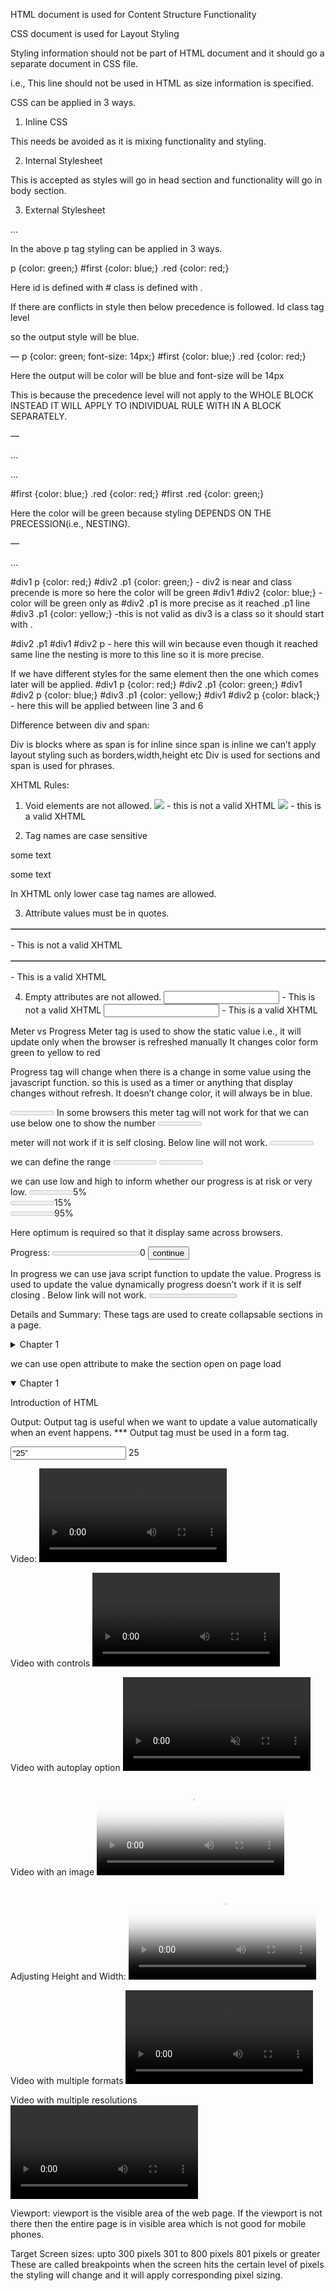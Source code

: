 HTML document is used for 
Content
Structure
Functionality

CSS document is used for 
Layout
Styling

Styling information should not be part of HTML document and it should go a separate document in CSS file.

i.e., <font size=“12”>
This line should not be used in HTML as size information is specified.


CSS can be applied in 3 ways.
1. Inline CSS
<span style=“font-size:12px”>
This needs be avoided as it is mixing functionality and styling.

2. Internal Stylesheet
<head>
  <style type=“text/css”>
    p {color: red;}
  </style>
</head>
This is accepted as styles will go in head section and functionality will go in body section.

3. External Stylesheet
<head>
  <link rel=“stylesheet” href=“path_to_css_file” type=“text/css” />
</head>

<p id=“first” class=“red”>
…
</p>

In the above p tag styling can be applied in 3 ways.

p {color: green;}
#first {color: blue;}
.red {color: red;}

Here id is defined with #
class is defined with .

If there are conflicts in style then below precedence is followed.
Id 
class
tag level

so the output style will be blue.

—
p {color: green; font-size: 14px;}
#first {color: blue;}
.red {color: red;}

Here the output will be 
color will be blue and font-size will be 14px

This is because the precedence level will not apply to the WHOLE BLOCK INSTEAD IT WILL APPLY TO INDIVIDUAL RULE WITH IN A BLOCK SEPARATELY.

—
<div id=“first”>
  <p class=“red”> … </p>
</div>
<p class=“red”>… </p>

#first {color: blue;}
.red {color: red;}
#first .red {color: green;}

Here the color will be green because styling DEPENDS ON THE PRECESSION(i.e., NESTING).

—

<div id=“div1”>
  <div id=“div2”>
    <div class=“div3”>
      <p class=“p1”> … </p>
    </div>
  </div>
</div>

#div1 p {color: red;}
#div2 .p1 {color: green;}   - div2 is near and class precende is more so here the color will be green
#div1 #div2 {color: blue;}  - color will be green only as #div2 .p1 is more precise as it reached .p1 line
#div3 .p1 {color: yellow;} -this is not valid as div3 is a class so it should start with .



#div2 .p1 
#div1 #div2 p - here this will win because even though it reached same line the nesting is  more to this line so it is more precise.



If we have different styles for the same element then the one which comes later will be applied.
#div1 p {color: red;}
#div2 .p1 {color: green;} 
#div1 #div2  p {color: blue;} 
#div3 .p1 {color: yellow;}
#div1 #div2  p {color: black;} - here this will be applied between line 3 and 6



Difference between div and span:

Div is blocks where as span is for inline
since span is inline we can’t apply layout styling such as borders,width,height etc
Div is used for sections and span is used for phrases.


XHTML Rules:
1. Void elements are not allowed.
<img src=“images/myImage.gif”> - this is not a valid XHTML
<img src=“images/myImage.gif” /> - this is a valid XHTML

2. Tag names are case sensitive
<p>some text</p>
<P>some text</P>
In XHTML only lower case tag names are allowed.

3. Attribute values must be in quotes.
<table border=1></table> - This is not a valid XHTML
<table border=“1”></table> - This is a valid XHTML

4. Empty attributes are not allowed.
<input type=“checkbox” selected /> - This is not a valid XHTML
<input type=“checkbox” selected=“true” /> - This is a valid XHTML

Meter vs Progress
Meter tag is used to show the static value i.e., it will update only when the browser is refreshed manually 
It changes color form green to yellow to red

Progress tag will change when there is a change in some value using the javascript function.
so this is used as a timer or anything that display changes without refresh.
It doesn’t change color, it will always be in blue.


<meter value=“0.75”></meter>
In some browsers this meter tag will not work for that we can use below one to show the number
<meter value=“0.75”>75%</meter>

meter will not work if it is self closing. Below line will not work.
<meter value=“0.75” />

we can define the range 
<meter min=“0” max=“20” value=“8”></meter>
<meter min=“0” max=“20” value=“8”>8 out of 20</meter>


we can use low and high to inform whether our progress is at risk or very low.
<meter min=“0” max=“100” low=“10” high=“20” optimum=“1” value=“5”></meter>5% <br />
<meter min=“0” max=“100” low=“10” high=“20” optimum=“1” value=“15”></meter>15% <br />
<meter min=“0” max=“100” low=“10” high=“20” optimum=“1” value=“95”></meter>95% <br />

Here optimum is required so that it display same across browsers.

Progress:
<progress id=“myProgress” value=“0” max=“100”></progress><span id=“progressValue”>0</span> 
<button type=“button” onclick=“increaseProgress();”>continue</button>

In progress we can use java script function to update the value.
Progress is used to update the value dynamically
progress doesn’t work if it is self closing . Below link will not work.
<progress id=“myProgress” value=“0” max=“100” />


Details and Summary:
These tags are used to create collapsable sections in a page.
<details>
  <summary>Chapter 1</summary>
  <p>Introduction of HTML</p>
</details>

we can use open attribute to make the section open on page load
<details open>
  <summary>Chapter 1</summary>
  <p>Introduction of HTML</p>
</details>

Output:
Output tag is useful when we want to update a value automatically when an event happens.
*** Output tag must be used in a form tag.

<form oninput=“rangeValue.value = range.value;”>
  <input type=“range” name=“range” max=“0” max=“50” value=“25” />
  <output name=“rangeValue”>25</output>
</form>

Video:
<video src=“file-path”>alternative text</video>
<audio src=“file-path”>alternative text</audio>

Video with controls
<video controls=“true” src=“myVideo.mp4”></video>

Video with autoplay option
<video autoplay=“true” loop=“true” muted=“true” src=“myVideo.mp4”></video>

Video with an image
<video controls=“true” poster=“placeholder.png” src=“myVideo.mp4”></video>

Adjusting Height and Width:
<video height=“600” width=“800” controls=“true” poster=“placeholder.png” src=“myVideo.mp4”></video>

Video with multiple formats
<video controls=“true”>
  <source src=“myVideo.mp4” type=“video/mp4” />
  <source src=“myVideo.webm” type=“video/webm” />
</video>

Video with multiple resolutions
<video controls=“true”>
  <source src=“myVideoHDFull.mp4” type=“video/mp4” media=“screen and (device-aspect-ratio:1920/1080)”/>
  <source src=“myVideoHD.mp4” type=“video/mp4” media=“screen and (device-aspect-ratio:1280/720)”/>
  <source src=“myVideoSD.mp4” type=“video/mp4” media=“screen and (device-aspect-ratio:800/600)”/>
</video>



Viewport:
viewport is the visible area of the web page.
If the viewport is not there then the entire page is in visible area which is not good for mobile phones.

Target Screen sizes:
upto 300 pixels
301 to 800 pixels
801 pixels or greater
These are called breakpoints when the screen hits the certain level of pixels the styling will change and it will apply corresponding pixel sizing.
